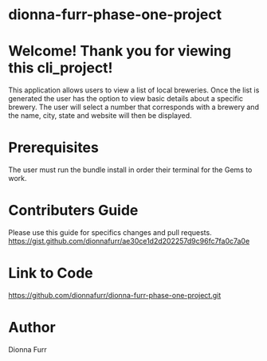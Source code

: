 # dionna-furr-phase-one-project

# Welcome! Thank you for viewing this cli_project!
This application allows users to view a list of local breweries. Once the list is generated the user has the option to view basic details about a specific brewery. The user will select a number that corresponds with a brewery and the name, city, state and website will then be displayed. 

# Prerequisites
The user must run the bundle install in order their terminal for the Gems to work. 

# Contributers Guide
Please use this guide for specifics changes and pull requests.  https://gist.github.com/dionnafurr/ae30ce1d2d202257d9c96fc7fa0c7a0e

# Link to Code 
https://github.com/dionnafurr/dionna-furr-phase-one-project.git

# Author
Dionna Furr


